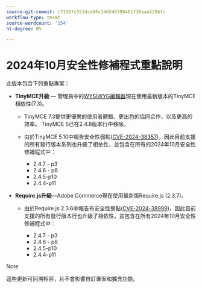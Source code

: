 ```yaml
---
source-git-commit: c71367c553dce66c146540389461f36eaa529bfc
workflow-type: tm+mt
source-wordcount: '154'
ht-degree: 0%

---
```

# 2024年10月安全性修補程式重點說明

此版本包含下列重點專案：

* **TinyMCE升級** — 管理員中的[WYSIWYG編輯器](https://experienceleague.adobe.com/en/docs/commerce-admin/content-design/wysiwyg/editor)現在使用最新版本的TinyMCE相依性(7.3&#x200B;)。

   * TinyMCE 7.3提供更優異的使用者體驗、更出色的協同合作，以及更高的效率。 TinyMCE 5已在2.4.8版本行中移除&#x200B;。

   * 由於TinyMCE 5.10中報告安全性弱點([CVE-2024-38357](https://nvd.nist.gov/vuln/detail/CVE-2024-38357))，因此目前支援的所有發行版本系列也升級了相依性，並包含在所有的2024年10月安全性修補程式中：

      * 2.4.7 - p3
      * 2.4.6 - p8
      * 2.4.5-p10
      * 2.4.4-p11

* **Require.js升級**—Adobe Commerce現在使用最新版Require.js (2.3.7)。

   * 由於Require.js 2.3.6中報告有安全性弱點([CVE-2024-38999](https://nvd.nist.gov/vuln/detail/CVE-2024-38999))，因此目前支援的所有發行版本行也升級了相依性，並包含在所有2024年10月安全性修補程式中：

      * 2.4.7 - p3
      * 2.4.6 - p8
      * 2.4.5-p10
      * 2.4.4-p11

>[!NOTE]
>
>這些更新可回溯相容，且不會影響自訂專案和擴充功能&#x200B;。
